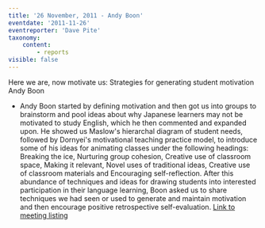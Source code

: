 ```yaml
---
title: '26 November, 2011 - Andy Boon'
eventdate: '2011-11-26'
eventreporter: 'Dave Pite'
taxonomy:
    content:
        - reports
visible: false
---
```


Here we are, now motivate us: Strategies for generating student motivation
Andy Boon
* Andy Boon started by defining motivation and then got us into groups to brainstorm and pool ideas about why Japanese learners may not be motivated to study English, which he then commented and expanded upon.  He showed us Maslow's  hierarchal diagram of student needs, followed by Dornyei's motivational teaching practice model, to introduce some of his ideas for animating classes under the following headings: Breaking the ice, Nurturing group cohesion, Creative use of classroom space, Making it relevant, Novel uses of traditional ideas, Creative use of classroom materials and Encouraging self-reflection.  After this abundance of techniques and ideas for drawing students into interested participation in their language learning, Boon asked us to share techniques we had seen or used to generate and maintain motivation and then encourage positive retrospective self-evaluation.
<a href="../schedule/2011/november/26">Link to meeting listing</a>
